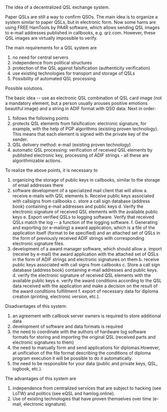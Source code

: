 The idea of a decentralized QSL exchange system.

Paper QSLs are still a way to confirm QSOs. The main idea is to organize a system similar to paper QSLs, but in electronic form. 
Now some hams are using FREE HamTools by PA4R software, which allows sending QSL images to e-mail addresses published in callbooks, e.g. qrz.com.
However, these QSL images are virtually impossible to verify.

The main requirements for a QSL system are
  1. no need for central servers
  2. independence from political structures
  3. protection of the QSL against falsification (authenticity verification)
  4. use existing technologies for transport and storage of QSLs
  5. Possibility of automated QSL processing

Possible solutions.

The basic idea -- use as electronic QSL combination of QSL card image (not a mandatory element, but a person usually arouses positive emotions beautiful image) and a string in ADIF format with QSO data. 
Next in order:
1. follows the following points
2. protects QSL elements from falsification: electronic signature, for example, with the help of PGP algorithms (existing proven technology). This means that each element is signed with the private key of the sender.
3. QSL delivery method: e-mail (existing proven technology)
4. automatic QSL processing: verification of received QSL elements by published electronic key, processing of ADIF strings - all these are algorithmizable actions.

To realize the above points, it is necessary to
1. organizing the storage of public keys in callbooks, similar to the storage of email addresses there
2. software development of a specialized mail client that will allow
   a. receive e-mails with QSL elements
   b. Receive public keys associated with callsigns from callbooks
   c. store a call sign database (address book) containing e-mail addresses and public keys
   d. Verify the electronic signature of received QSL elements with the available public keys
   e. Export verified QSLs to logging software. Verify that received QSLs match the log -- a function of the logging software.
   f. Generating and exporting (or e-mailing) a award application, which is a file of the application itself (format to be specified) and an attached set of QSLs in the form of previously received ADIF strings with corresponding electronic signature files.
4. development of a award manager software, which should allow
   a. import (receive by e-mail) the award application with the attached set of QSLs in the form of ADIF strings and electronic signatures on them
   b. receive public keys associated with call signs from callbooks
   c. Store a call sign database (address book) containing e-mail addresses and public keys.
   d. verify the electronic signature of received QSL elements with the available public keys
   e. verify the award conditions according to the QSL data received with the application and make a decision on the result of the award conditions fulfillment
   f. export of necessary data for diploma creation (printing, electronic version, etc.).


Disadvantages of this system:
1. an agreement with callbook server owners is required to store additional data
2. development of software and data formats is required
3. the need to coordinate with the authors of hardware log software formats for storing and importing the original QSL (received parts and electronic signatures to them)
4. the need to manually form and send applications for diplomas.However, at unification of the file format describing the conditions of diploma program execution it will be possible to do it automatically.
5. the need to be responsible for your data (public and private keys, QSL, logbook, etc.).

The advantages of this system are
1. independence from centralized services that are subject to hacking (see LoTW) and politics (see eQSL and hamlog.online).
2. Use of existing technologies that have proven themselves over time (e-mail, electronic signature).


